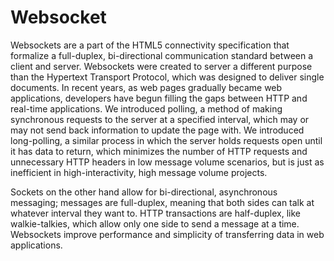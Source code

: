 # Websocket

Websockets are a part of the HTML5 connectivity specification that formalize a full-duplex, bi-directional communication standard between a client and server. Websockets were created to server a different purpose than the Hypertext Transport Protocol, which was designed to deliver single documents. In recent years, as web pages gradually became web applications, developers have begun filling the gaps between HTTP and real-time applications. We introduced polling, a method of making synchronous requests to the server at a specified interval, which may or may not send back information to update the page with. We introduced long-polling, a similar process in which the server holds requests open until it has data to return, which minimizes the number of HTTP requests and unnecessary HTTP headers in low message volume scenarios, but is just as inefficient in high-interactivity, high message volume projects.

Sockets on the other hand allow for bi-directional, asynchronous messaging; messages are full-duplex, meaning that both sides can talk at whatever interval they want to. HTTP transactions are half-duplex, like walkie-talkies, which allow only one side to send a message at a time. Websockets improve performance and simplicity of transferring data in web applications. 
